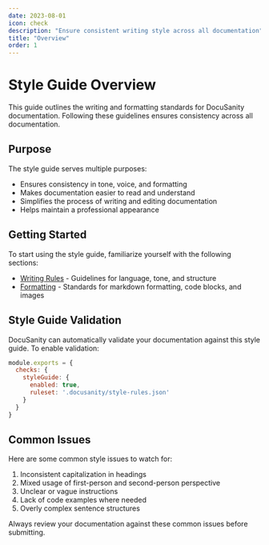 ```yaml
---
date: 2023-08-01
icon: check
description: "Ensure consistent writing style across all documentation"
title: "Overview"
order: 1
---
```


# Style Guide Overview

This guide outlines the writing and formatting standards for DocuSanity documentation. Following these guidelines ensures consistency across all documentation.

## Purpose

The style guide serves multiple purposes:

- Ensures consistency in tone, voice, and formatting
- Makes documentation easier to read and understand
- Simplifies the process of writing and editing documentation
- Helps maintain a professional appearance

## Getting Started

To start using the style guide, familiarize yourself with the following sections:

- [Writing Rules](/docs/style-guide/writing-rules) - Guidelines for language, tone, and structure
- [Formatting](/docs/style-guide/formatting) - Standards for markdown formatting, code blocks, and images

## Style Guide Validation

DocuSanity can automatically validate your documentation against this style guide. To enable validation:

```javascript
module.exports = {
  checks: {
    styleGuide: {
      enabled: true,
      ruleset: '.docusanity/style-rules.json'
    }
  }
}
```

## Common Issues

Here are some common style issues to watch for:

1. Inconsistent capitalization in headings
2. Mixed usage of first-person and second-person perspective
3. Unclear or vague instructions
4. Lack of code examples where needed
5. Overly complex sentence structures

Always review your documentation against these common issues before submitting.
